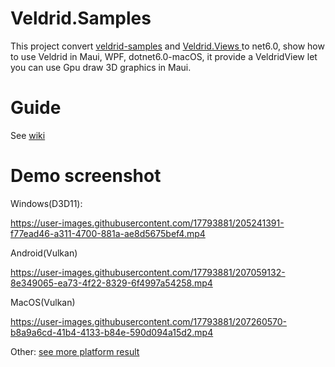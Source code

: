 # Veldrid.Samples
This project convert [veldrid-samples](https://github.com/mellinoe/veldrid-samples) and  [Veldrid.Views ](https://github.com/PhilippeMonteil/Veldrid.Views) to net6.0, show how to use Veldrid in Maui, WPF, dotnet6.0-macOS, it provide a VeldridView let you can use Gpu draw 3D graphics in Maui.

# Guide
See [wiki](https://github.com/xtuzy/Veldrid.Samples/wiki)

# Demo screenshot
Windows(D3D11):

https://user-images.githubusercontent.com/17793881/205241391-f77ead46-a311-4700-881a-ae8d5675bef4.mp4

Android(Vulkan) 

https://user-images.githubusercontent.com/17793881/207059132-8e349065-ea73-4f22-8329-6f4997a54258.mp4

MacOS(Vulkan)

https://user-images.githubusercontent.com/17793881/207260570-b8a9a6cd-41b4-4133-b84e-590d094a15d2.mp4

Other:
  [see more platform result](https://github.com/xtuzy/Veldrid.Samples/issues/1)

